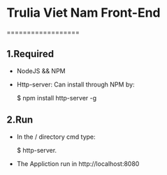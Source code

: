 # Trulia Viet Nam Front-End

==================

## 1.Required
  - NodeJS && NPM
  - Http-server: Can install through NPM by:
  
	$ npm install http-server -g 	

## 2.Run
  - In the / directory cmd type:
  
	$ http-server.
  - The Appliction run in http://localhost:8080
  
